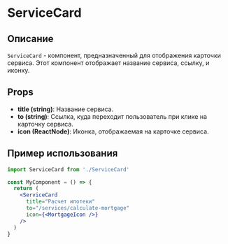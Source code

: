 # ServiceCard

## Описание

`ServiceCard` - компонент, предназначенный для отображения карточки сервиса. Этот компонент отображает название сервиса, ссылку, и иконку.

## Props

- **title (string)**: Название сервиса.
- **to (string)**: Ссылка, куда переходит пользователь при клике на карточку сервиса.
- **icon (ReactNode)**: Иконка, отображаемая на карточке сервиса.

## Пример использования

```jsx
import ServiceCard from './ServiceCard'

const MyComponent = () => {
  return (
    <ServiceCard
      title="Расчет ипотеки"
      to="/services/calculate-mortgage"
      icon={<MortgageIcon />}
    />
  )
}
```
